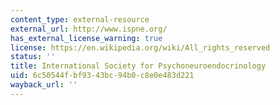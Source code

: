 ```yaml
---
content_type: external-resource
external_url: http://www.ispne.org/
has_external_license_warning: true
license: https://en.wikipedia.org/wiki/All_rights_reserved
status: ''
title: International Society for Psychoneuroendocrinology
uid: 6c50544f-bf93-43bc-94b0-c8e0e483d221
wayback_url: ''
---
```


